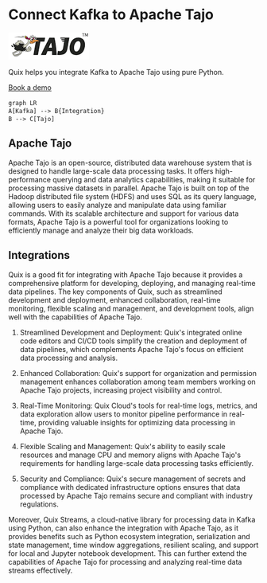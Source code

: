 # Connect Kafka to Apache Tajo

![](./images/logo_1.jpg)

Quix helps you integrate Kafka to Apache Tajo using pure Python.

<div>
<a class="md-button md-button--primary" href="https://share.hsforms.com/1iW0TmZzKQMChk0lxd_tGiw4yjw2?__hstc=175542013.2303933fbd746c0ac86d9ccbe9bc9100.1728383268831.1729603416735.1729620918855.31&__hssc=175542013.1.1729620918855&__hsfp=2132701734" target="_blank" style="margin-right:.5rem;">Book a demo</a>
<br/>
</div>

```mermaid
graph LR
A[Kafka] --> B{Integration}
B --> C[Tajo]
```

## Apache Tajo

Apache Tajo is an open-source, distributed data warehouse system that is designed to handle large-scale data processing tasks. It offers high-performance querying and data analytics capabilities, making it suitable for processing massive datasets in parallel. Apache Tajo is built on top of the Hadoop distributed file system (HDFS) and uses SQL as its query language, allowing users to easily analyze and manipulate data using familiar commands. With its scalable architecture and support for various data formats, Apache Tajo is a powerful tool for organizations looking to efficiently manage and analyze their big data workloads.

## Integrations

Quix is a good fit for integrating with Apache Tajo because it provides a comprehensive platform for developing, deploying, and managing real-time data pipelines. The key components of Quix, such as streamlined development and deployment, enhanced collaboration, real-time monitoring, flexible scaling and management, and development tools, align well with the capabilities of Apache Tajo.

1. Streamlined Development and Deployment: Quix's integrated online code editors and CI/CD tools simplify the creation and deployment of data pipelines, which complements Apache Tajo's focus on efficient data processing and analysis.

2. Enhanced Collaboration: Quix's support for organization and permission management enhances collaboration among team members working on Apache Tajo projects, increasing project visibility and control.

3. Real-Time Monitoring: Quix Cloud's tools for real-time logs, metrics, and data exploration allow users to monitor pipeline performance in real-time, providing valuable insights for optimizing data processing in Apache Tajo.

4. Flexible Scaling and Management: Quix's ability to easily scale resources and manage CPU and memory aligns with Apache Tajo's requirements for handling large-scale data processing tasks efficiently.

5. Security and Compliance: Quix's secure management of secrets and compliance with dedicated infrastructure options ensures that data processed by Apache Tajo remains secure and compliant with industry regulations.

Moreover, Quix Streams, a cloud-native library for processing data in Kafka using Python, can also enhance the integration with Apache Tajo, as it provides benefits such as Python ecosystem integration, serialization and state management, time window aggregations, resilient scaling, and support for local and Jupyter notebook development. This can further extend the capabilities of Apache Tajo for processing and analyzing real-time data streams effectively.

